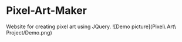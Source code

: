 # Pixel-Art-Maker
Website for creating pixel art using JQuery.
![Demo picture](Pixel\ Art\ Project/Demo.png)
